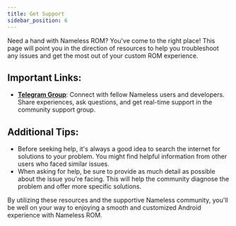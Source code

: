 ```yaml
---
title: Get Support
sidebar_position: 6
---
```


Need a hand with Nameless ROM? You've come to the right place! This page will point you in the direction of resources to help you troubleshoot any issues and get the most out of your custom ROM experience.

## Important Links:
- [**Telegram Group**](https://t.me/nameless_ophub): Connect with fellow Nameless users and developers. Share experiences, ask questions, and get real-time support in the community support  group.

## Additional Tips:
- Before seeking help, it's always a good idea to search the internet for solutions to your problem. You might find helpful information from other users who faced similar issues.
- When asking for help, be sure to provide as much detail as possible about the issue you're facing. This will help the community diagnose the problem and offer more specific solutions.

By utilizing these resources and the supportive Nameless community, you'll be well on your way to enjoying a smooth and customized Android experience with Nameless ROM.